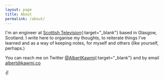 ```yaml
---
layout: page
title: About
permalink: /about/
---
```


I'm an engineer at [Scottish Television](http://player.stv.tv){:target="_blank"} based in Glasgow, Scotland. I write here to organise my thoughts, to reiterate things I’ve learned and as a way of keeping notes, for myself and others (like yourself, perhaps.)

You can reach me on Twitter [@AlbertKawmi](https://twitter.com/albertkawmi){:target="_blank"} and by email [albert@kawmi.co](mailto:albert@kawmi.co)

✌️